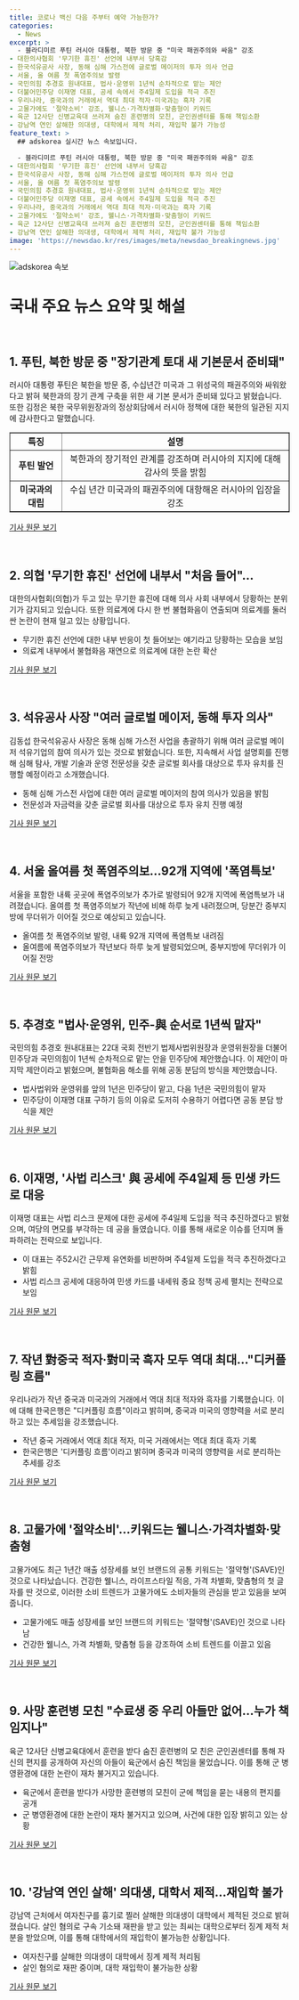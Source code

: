 ```yaml
---
title: 코로나 백신 다음 주부터 예약 가능한가?
categories:
  - News
excerpt: >
  - 블라디미르 푸틴 러시아 대통령, 북한 방문 중 "미국 패권주의와 싸움" 강조
- 대한의사협회 '무기한 휴진' 선언에 내부서 당혹감
- 한국석유공사 사장, 동해 심해 가스전에 글로벌 메이저의 투자 의사 언급
- 서울, 올 여름 첫 폭염주의보 발령
- 국민의힘 추경호 원내대표, 법사·운영위 1년씩 순차적으로 맡는 제안
- 더불어민주당 이재명 대표, 공세 속에서 주4일제 도입을 적극 추진
- 우리나라, 중국과의 거래에서 역대 최대 적자·미국과는 흑자 기록
- 고물가에도 '절약소비' 강조, 웰니스·가격차별화·맞춤형이 키워드
- 육군 12사단 신병교육대 쓰러져 숨진 훈련병의 모친, 군인권센터를 통해 책임소환
- 강남역 연인 살해한 의대생, 대학에서 제적 처리, 재입학 불가 가능성
feature_text: >
  ## adskorea 실시간 뉴스 속보입니다.

  - 블라디미르 푸틴 러시아 대통령, 북한 방문 중 "미국 패권주의와 싸움" 강조
- 대한의사협회 '무기한 휴진' 선언에 내부서 당혹감
- 한국석유공사 사장, 동해 심해 가스전에 글로벌 메이저의 투자 의사 언급
- 서울, 올 여름 첫 폭염주의보 발령
- 국민의힘 추경호 원내대표, 법사·운영위 1년씩 순차적으로 맡는 제안
- 더불어민주당 이재명 대표, 공세 속에서 주4일제 도입을 적극 추진
- 우리나라, 중국과의 거래에서 역대 최대 적자·미국과는 흑자 기록
- 고물가에도 '절약소비' 강조, 웰니스·가격차별화·맞춤형이 키워드
- 육군 12사단 신병교육대 쓰러져 숨진 훈련병의 모친, 군인권센터를 통해 책임소환
- 강남역 연인 살해한 의대생, 대학에서 제적 처리, 재입학 불가 가능성
image: 'https://newsdao.kr/res/images/meta/newsdao_breakingnews.jpg'
---
```


<p><img src="https://newsdao.kr/res/images/meta/newsdao_breakingnews.jpg" alt="adskorea 속보" /></p>

<h1>국내 주요 뉴스 요약 및 해설</h1>

<p data-ke-size="size16">&nbsp;</p>

<h2 data-ke-size="size26">1. 푸틴, 북한 방문 중 "장기관계 토대 새 기본문서 준비돼"</h2>

<p>러시아 대통령 푸틴은 북한을 방문 중, 수십년간 미국과 그 위성국의 패권주의와 싸워왔다고 밝혀 북한과의 장기 관계 구축을 위한 새 기본 문서가 준비돼 있다고 밝혔습니다. 또한 김정은 북한 국무위원장과의 정상회담에서 러시아 정책에 대한 북한의 일관된 지지에 감사한다고 말했습니다.</p>

<table style="width: 100%;" border="1">
<tbody>
<tr>
<td style="text-align: center; height: 17px;"><b>특징</b></td>
<td style="text-align: center; height: 17px;"><b>설명</b></td>
</tr>
<tr>
<td style="text-align: center; height: 17px;"><b>푸틴 발언</b></td>
<td style="text-align: center; height: 17px;">북한과의 장기적인 관계를 강조하며 러시아의 지지에 대해 감사의 뜻을 밝힘</td>
</tr>
<tr>
<td style="text-align: center; height: 17px;"><b>미국과의 대립</b></td>
<td style="text-align: center; height: 17px;">수십 년간 미국과의 패권주의에 대항해온 러시아의 입장을 강조</td>
</tr>
</tbody>
</table>

<p><a href="https://www.yna.co.kr/view/AKR20240619100300009">기사 원문 보기</a></p>

<p data-ke-size="size16">&nbsp;</p>

<h2 data-ke-size="size26">2. 의협 '무기한 휴진' 선언에 내부서 "처음 들어"…</h2>

<p>대한의사협회(의협)가 두고 있는 무기한 휴진에 대해 의사 사회 내부에서 당황하는 분위기가 감지되고 있습니다. 또한 의료계에 다시 한 번 불협화음이 연출되며 의료계를 둘러싼 논란이 현재 일고 있는 상황입니다.</p>

<ul>
<li>무기한 휴진 선언에 대한 내부 반응이 첫 들어보는 얘기라고 당황하는 모습을 보임</li>
<li>의료계 내부에서 불협화음 재연으로 의료계에 대한 논란 확산</li>
</ul>

<p><a href="https://www.yna.co.kr/view/AKR20240619088851530">기사 원문 보기</a></p>

<p data-ke-size="size16">&nbsp;</p>

<h2 data-ke-size="size26">3. 석유공사 사장 "여러 글로벌 메이저, 동해 투자 의사"</h2>

<p>김동섭 한국석유공사 사장은 동해 심해 가스전 사업을 총괄하기 위해 여러 글로벌 메이저 석유기업의 참여 의사가 있는 것으로 밝혔습니다. 또한, 지속해서 사업 설명회를 진행해 심해 탐사, 개발 기술과 운영 전문성을 갖춘 글로벌 회사를 대상으로 투자 유치를 진행할 예정이라고 소개했습니다.</p>

<ul>
<li>동해 심해 가스전 사업에 대한 여러 글로벌 메이저의 참여 의사가 있음을 밝힘</li>
<li>전문성과 자금력을 갖춘 글로벌 회사를 대상으로 투자 유치 진행 예정</li>
</ul>

<p><a href="https://www.yna.co.kr/view/AKR20240619055600003">기사 원문 보기</a></p>

<p data-ke-size="size16">&nbsp;</p>

<h2 data-ke-size="size26">4. 서울 올여름 첫 폭염주의보…92개 지역에 '폭염특보'</h2>

<p>서울을 포함한 내륙 곳곳에 폭염주의보가 추가로 발령되어 92개 지역에 폭염특보가 내려졌습니다. 올여름 첫 폭염주의보가 작년에 비해 하루 늦게 내려졌으며, 당분간 중부지방에 무더위가 이어질 것으로 예상되고 있습니다.</p>

<ul>
<li>올여름 첫 폭염주의보 발령, 내륙 92개 지역에 폭염특보 내려짐</li>
<li>올여름에 폭염주의보가 작년보다 하루 늦게 발령되었으며, 중부지방에 무더위가 이어질 전망</li>
</ul>

<p><a href="https://www.yna.co.kr/view/AKR20240619067400530">기사 원문 보기</a></p>

<p data-ke-size="size16">&nbsp;</p>

<h2 data-ke-size="size26">5. 추경호 "법사·운영위, 민주-與 순서로 1년씩 맡자"</h2>

<p>국민의힘 추경호 원내대표는 22대 국회 전반기 법제사법위원장과 운영위원장을 더불어민주당과 국민의힘이 1년씩 순차적으로 맡는 안을 민주당에 제안했습니다. 이 제안이 마지막 제안이라고 밝혔으며, 불협화음 해소를 위해 공동 분담의 방식을 제안했습니다.</p>

<ul>
<li>법사법위와 운영위를 앞의 1년은 민주당이 맡고, 다음 1년은 국민의힘이 맡자</li>
<li>민주당이 이재명 대표 구하기 등의 이유로 도저히 수용하기 어렵다면 공동 분담 방식을 제안</li>
</ul>

<p><a href="https://www.yna.co.kr/view/AKR20240619071551001">기사 원문 보기</a></p>

<p data-ke-size="size16">&nbsp;</p>

<h2 data-ke-size="size26">6. 이재명, '사법 리스크' 與 공세에 주4일제 등 민생 카드로 대응</h2>

<p>이재명 대표는 사법 리스크 문제에 대한 공세에 주4일제 도입을 적극 추진하겠다고 밝혔으며, 여당의 면모를 부각하는 데 공을 들였습니다. 이를 통해 새로운 이슈를 던지며 돌파하려는 전략으로 보입니다.</p>

<ul>
<li>이 대표는 주52시간 근무제 유연화를 비판하며 주4일제 도입을 적극 추진하겠다고 밝힘</li>
<li>사법 리스크 공세에 대응하여 민생 카드를 내세워 중요 정책 공세 펼치는 전략으로 보임</li>
</ul>

<p><a href="https://www.yna.co.kr/view/AKR20240619064500001">기사 원문 보기</a></p>

<p data-ke-size="size16">&nbsp;</p>

<h2 data-ke-size="size26">7. 작년 對중국 적자·對미국 흑자 모두 역대 최대…"디커플링 흐름"</h2>

<p>우리나라가 작년 중국과 미국과의 거래에서 역대 최대 적자와 흑자를 기록했습니다. 이에 대해 한국은행은 "디커플링 흐름"이라고 밝히며, 중국과 미국의 영향력을 서로 분리하고 있는 추세임을 강조했습니다.</p>

<ul>
<li>작년 중국 거래에서 역대 최대 적자, 미국 거래에서는 역대 최대 흑자 기록</li>
<li>한국은행은 '디커플링 흐름'이라고 밝히며 중국과 미국의 영향력을 서로 분리하는 추세를 강조</li>
</ul>

<p><a href="https://www.yna.co.kr/view/AKR20240619079100002">기사 원문 보기</a></p>

<p data-ke-size="size16">&nbsp;</p>

<h2 data-ke-size="size26">8. 고물가에 '절약소비'…키워드는 웰니스·가격차별화·맞춤형</h2>

<p>고물가에도 최근 1년간 매출 성장세를 보인 브랜드의 공통 키워드는 '절약형'(SAVE)인 것으로 나타났습니다. 건강한 웰니스, 라이프스타일 적응, 가격 차별화, 맞춤형의 첫 글자를 딴 것으로, 이러한 소비 트렌드가 고물가에도 소비자들의 관심을 받고 있음을 보여줍니다.</p>

<ul>
<li>고물가에도 매출 성장세를 보인 브랜드의 키워드는 '절약형'(SAVE)인 것으로 나타남</li>
<li>건강한 웰니스, 가격 차별화, 맞춤형 등을 강조하여 소비 트렌드를 이끌고 있음</li>
</ul>

<p><a href="https://www.yna.co.kr/view/AKR20240619055400003">기사 원문 보기</a></p>

<p data-ke-size="size16">&nbsp;</p>

<h2 data-ke-size="size26">9. 사망 훈련병 모친 "수료생 중 우리 아들만 없어…누가 책임지나"</h2>

<p>육군 12사단 신병교육대에서 훈련을 받다 숨진 훈련병의 모 친은 군인권센터를 통해 자신의 편지를 공개하여 자신의 아들이 육군에서 숨진 책임을 물었습니다. 이를 통해 군 병영환경에 대한 논란이 재차 불거지고 있습니다.</p>

<ul>
<li>육군에서 훈련을 받다가 사망한 훈련병의 모친이 군에 책임을 묻는 내용의 편지를 공개</li>
<li>군 병영환경에 대한 논란이 재차 불거지고 있으며, 사건에 대한 입장 밝히고 있는 상황</li>
</ul>

<p><a href="https://www.yna.co.kr/view/AKR20240619056700004">기사 원문 보기</a></p>

<p data-ke-size="size16">&nbsp;</p>

<h2 data-ke-size="size26">10. '강남역 연인 살해' 의대생, 대학서 제적…재입학 불가</h2>

<p>강남역 근처에서 여자친구를 흉기로 찔러 살해한 의대생이 대학에서 제적된 것으로 밝혀졌습니다. 살인 혐의로 구속 기소돼 재판을 받고 있는 최씨는 대학으로부터 징계 제적 처분을 받았으며, 이를 통해 대학에서의 재입학이 불가능한 상황입니다.</p>

<ul>
<li>여자친구를 살해한 의대생이 대학에서 징계 제적 처리됨</li>
<li>살인 혐의로 재판 중이며, 대학 재입학이 불가능한 상황</li>
</ul>

<p><a href="https://www.yna.co.kr/view/AKR20240619089300004">기사 원문 보기</a></p>

<p data-ke-size="size16">&nbsp;</p>

